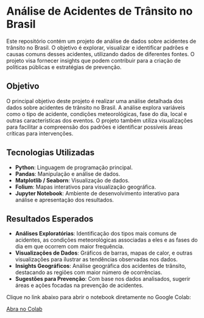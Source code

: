 # Análise de Acidentes de Trânsito no Brasil

Este repositório contém um projeto de análise de dados sobre acidentes de trânsito no Brasil. O objetivo é explorar, visualizar e identificar padrões e causas comuns desses acidentes, utilizando dados de diferentes fontes. O projeto visa fornecer insights que podem contribuir para a criação de políticas públicas e estratégias de prevenção.

## Objetivo

O principal objetivo deste projeto é realizar uma análise detalhada dos dados sobre acidentes de trânsito no Brasil. A análise explora variáveis como o tipo de acidente, condições meteorológicas, fase do dia, local e outras características dos eventos. O projeto também utiliza visualizações para facilitar a compreensão dos padrões e identificar possíveis áreas críticas para intervenções.

## Tecnologias Utilizadas

- **Python**: Linguagem de programação principal.
- **Pandas**: Manipulação e análise de dados.
- **Matplotlib / Seaborn**: Visualização de dados.
- **Folium**: Mapas interativos para visualização geográfica.
- **Jupyter Notebook**: Ambiente de desenvolvimento interativo para análise e apresentação dos resultados.

## Resultados Esperados

- **Análises Exploratórias**: Identificação dos tipos mais comuns de acidentes, as condições meteorológicas associadas a eles e as fases do dia em que ocorrem com maior frequência.
- **Visualizações de Dados**: Gráficos de barras, mapas de calor, e outras visualizações para ilustrar as tendências observadas nos dados.
- **Insights Geográficos**: Análise geográfica dos acidentes de trânsito, destacando as regiões com maior número de ocorrências.
- **Sugestões para Prevenção**: Com base nos dados analisados, sugerir áreas e ações focadas na prevenção de acidentes.

Clique no link abaixo para abrir o notebook diretamente no Google Colab:

[Abra no Colab](https://colab.research.google.com/github/guig7/analise-acidentes-transito/blob/main/init.ipynb)

